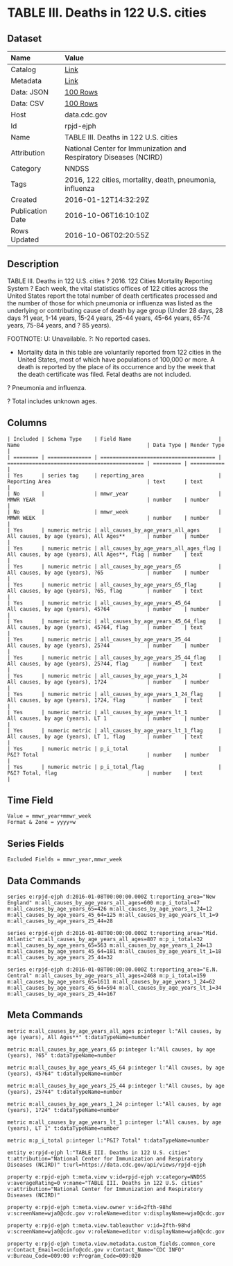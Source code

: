 # TABLE III. Deaths in 122 U.S. cities

## Dataset

| Name | Value |
| :--- | :---- |
| Catalog | [Link](https://catalog.data.gov/dataset/table-iii-deaths-in-122-u-s-cities) |
| Metadata | [Link](https://data.cdc.gov/api/views/rpjd-ejph) |
| Data: JSON | [100 Rows](https://data.cdc.gov/api/views/rpjd-ejph/rows.json?max_rows=100) |
| Data: CSV | [100 Rows](https://data.cdc.gov/api/views/rpjd-ejph/rows.csv?max_rows=100) |
| Host | data.cdc.gov |
| Id | rpjd-ejph |
| Name | TABLE III. Deaths in 122 U.S. cities |
| Attribution | National Center for Immunization and Respiratory Diseases (NCIRD) |
| Category | NNDSS |
| Tags | 2016, 122 cities, mortality, death, pneumonia, influenza |
| Created | 2016-01-12T14:32:29Z |
| Publication Date | 2016-10-06T16:10:10Z |
| Rows Updated | 2016-10-06T02:20:55Z |

## Description

TABLE III. Deaths in 122 U.S. cities ? 2016.  122 Cities Mortality Reporting System ? Each week, the vital statistics offices of 122 cities across the United States report the total number of death certificates processed and the number of those for which pneumonia or influenza was listed as the underlying or contributing cause of death by age group (Under 28 days, 28 days ?1 year, 1-14 years, 15-24 years, 25-44 years, 45-64 years, 65-74 years, 75-84 years, and ? 85 years).

FOOTNOTE:
U: Unavailable. ?: No reported cases.
* Mortality data in this table are voluntarily reported from 122 cities in the United States, most of which have populations of 100,000 or more. A death is reported by the place of its occurrence and by the week that the death certificate was filed. Fetal deaths are not included. 

? Pneumonia and influenza. 

? Total includes unknown ages.

## Columns

```ls
| Included | Schema Type    | Field Name                            | Name                                         | Data Type | Render Type |
| ======== | ============== | ===================================== | ============================================ | ========= | =========== |
| Yes      | series tag     | reporting_area                        | Reporting Area                               | text      | text        |
| No       |                | mmwr_year                             | MMWR YEAR                                    | number    | number      |
| No       |                | mmwr_week                             | MMWR WEEK                                    | number    | number      |
| Yes      | numeric metric | all_causes_by_age_years_all_ages      | All causes, by age (years), All Ages**       | number    | number      |
| Yes      | numeric metric | all_causes_by_age_years_all_ages_flag | All causes, by age (years), All Ages**, flag | number    | text        |
| Yes      | numeric metric | all_causes_by_age_years_65            | All causes, by age (years), ?65              | number    | number      |
| Yes      | numeric metric | all_causes_by_age_years_65_flag       | All causes, by age (years), ?65, flag        | number    | text        |
| Yes      | numeric metric | all_causes_by_age_years_45_64         | All causes, by age (years), 45?64            | number    | number      |
| Yes      | numeric metric | all_causes_by_age_years_45_64_flag    | All causes, by age (years), 45?64, flag      | number    | text        |
| Yes      | numeric metric | all_causes_by_age_years_25_44         | All causes, by age (years), 25?44            | number    | number      |
| Yes      | numeric metric | all_causes_by_age_years_25_44_flag    | All causes, by age (years), 25?44, flag      | number    | text        |
| Yes      | numeric metric | all_causes_by_age_years_1_24          | All causes, by age (years), 1?24             | number    | number      |
| Yes      | numeric metric | all_causes_by_age_years_1_24_flag     | All causes, by age (years), 1?24, flag       | number    | text        |
| Yes      | numeric metric | all_causes_by_age_years_lt_1          | All causes, by age (years), LT 1             | number    | number      |
| Yes      | numeric metric | all_causes_by_age_years_lt_1_flag     | All causes, by age (years), LT 1, flag       | number    | text        |
| Yes      | numeric metric | p_i_total                             | P&I? Total                                   | number    | number      |
| Yes      | numeric metric | p_i_total_flag                        | P&I? Total, flag                             | number    | text        |
```

## Time Field

```ls
Value = mmwr_year+mmwr_week
Format & Zone = yyyy+w
```

## Series Fields

```ls
Excluded Fields = mmwr_year,mmwr_week
```

## Data Commands

```ls
series e:rpjd-ejph d:2016-01-08T00:00:00.000Z t:reporting_area="New England" m:all_causes_by_age_years_all_ages=600 m:p_i_total=47 m:all_causes_by_age_years_65=426 m:all_causes_by_age_years_1_24=12 m:all_causes_by_age_years_45_64=125 m:all_causes_by_age_years_lt_1=9 m:all_causes_by_age_years_25_44=28

series e:rpjd-ejph d:2016-01-08T00:00:00.000Z t:reporting_area="Mid. Atlantic" m:all_causes_by_age_years_all_ages=807 m:p_i_total=32 m:all_causes_by_age_years_65=563 m:all_causes_by_age_years_1_24=13 m:all_causes_by_age_years_45_64=181 m:all_causes_by_age_years_lt_1=18 m:all_causes_by_age_years_25_44=32

series e:rpjd-ejph d:2016-01-08T00:00:00.000Z t:reporting_area="E.N. Central" m:all_causes_by_age_years_all_ages=2468 m:p_i_total=159 m:all_causes_by_age_years_65=1611 m:all_causes_by_age_years_1_24=62 m:all_causes_by_age_years_45_64=594 m:all_causes_by_age_years_lt_1=34 m:all_causes_by_age_years_25_44=167
```

## Meta Commands

```ls
metric m:all_causes_by_age_years_all_ages p:integer l:"All causes, by age (years), All Ages**" t:dataTypeName=number

metric m:all_causes_by_age_years_65 p:integer l:"All causes, by age (years), ?65" t:dataTypeName=number

metric m:all_causes_by_age_years_45_64 p:integer l:"All causes, by age (years), 45?64" t:dataTypeName=number

metric m:all_causes_by_age_years_25_44 p:integer l:"All causes, by age (years), 25?44" t:dataTypeName=number

metric m:all_causes_by_age_years_1_24 p:integer l:"All causes, by age (years), 1?24" t:dataTypeName=number

metric m:all_causes_by_age_years_lt_1 p:integer l:"All causes, by age (years), LT 1" t:dataTypeName=number

metric m:p_i_total p:integer l:"P&I? Total" t:dataTypeName=number

entity e:rpjd-ejph l:"TABLE III. Deaths in 122 U.S. cities" t:attribution="National Center for Immunization and Respiratory Diseases (NCIRD)" t:url=https://data.cdc.gov/api/views/rpjd-ejph

property e:rpjd-ejph t:meta.view v:id=rpjd-ejph v:category=NNDSS v:averageRating=0 v:name="TABLE III. Deaths in 122 U.S. cities" v:attribution="National Center for Immunization and Respiratory Diseases (NCIRD)"

property e:rpjd-ejph t:meta.view.owner v:id=2fth-98hd v:screenName=wja0@cdc.gov v:roleName=editor v:displayName=wja0@cdc.gov

property e:rpjd-ejph t:meta.view.tableauthor v:id=2fth-98hd v:screenName=wja0@cdc.gov v:roleName=editor v:displayName=wja0@cdc.gov

property e:rpjd-ejph t:meta.view.metadata.custom_fields.common_core v:Contact_Email=cdcinfo@cdc.gov v:Contact_Name="CDC INFO" v:Bureau_Code=009:00 v:Program_Code=009:020
```